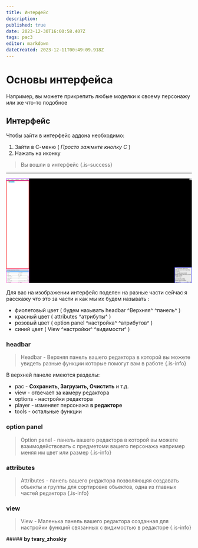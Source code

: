 ```yaml
---
title: Интерфейс
description: 
published: true
date: 2023-12-30T16:00:58.407Z
tags: pac3
editor: markdown
dateCreated: 2023-12-11T00:49:09.918Z
---
```


# Основы интерфейса


Например, вы можете прикрепить любые моделки к своему персонажу
или же что-то подобное


## Интерфейс
Чтобы зайти в интерфейс аддона необходимо:

1. Зайти в С-меню ( *Просто зажмите кнопку С* )
2. Нажать на иконку

> Вы вошли в интерфейс
{.is-success}

---
![pac3_интерфейс.png](/pac3_интерфейс.png)

Для вас на изображении интерфейс поделен на
разные части сейчас я расскажу что это
за части и как мы их будем называть :

- фиолетовый цвет ( будем называть headbar ^Верхняя^ ^панель^ )
- красный цвет ( attributes ^атрибуты^ )
- розовый цвет ( option panel ^настройка^ ^атрибутов^ )
- синий цвет ( View ^настройки^ ^видимости^ )

### headbar

> Headbar - Верхняя панель вашего редактора в которой вы можете увидеть разные функции которые помогут вам в работе
{.is-info}

В верхней панеле имеются разделы:

- pac - **Сохранить, Загрузить, Очистить** и т.д.
- view - отвечает за камеру редактора
- options - настройки редактора
- player - изменяет персонажа **в редакторе**
- tools - остальные функции

### option panel

> Option panel - панель вашего редактора в которой вы можете
взаимодействовать с предметоми вашего персонажа
например меняя им цвет или размер
{.is-info}

### attributes

>Attributes - панель вашего рндактора позволяющяя создавать обьекты
и группы для сортировке обьектов, одна из главных частей редактора
{.is-info}

### view

>View - Маленька панель вашего редактора созданная для
настройки функций связанных с видимостью в редакторе
{.is-info}


<none>


<font color="#181818" class="font"> ##### **by tvary_zhoskiy** </font>
